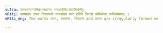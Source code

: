 ```yaml
---
sutra: पाय्यसांनाय्यनिकाय्यधाय्या मानहविर्निवाससामिधेनीषु
vRtti: पाय्यादयः शब्दा निपात्यन्ते यथासंख्यं माने हविषि निवासे सामिधेन्वां चाभिधेयायाम् ॥
vRtti_eng: The words पाय्य, सान्नाय्य, निकाय्य and धाय्या are irregularly formed meaning 'a measure', 'an oblation to fire', 'a dwelling', and 'a sacrificial prayer', respectively.

---
```

